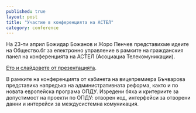 ```yaml
---
published: true
layout: post
title: "Участие в конференцията на АСТЕЛ"
category: conference
---
```


На 23-ти април Божидар Божанов и Жоро Пенчев представихме идеите на Общество.бг за електронно управление в рамките на гражданския панел на конференцията на АСТЕЛ (Асоциациа Телекомуникации).

<a href="http://www.slideshare.net/Bozho/ss-47331816">Ето и слайдовете от презентацията</a>.

В рамките на конференцията от кабинета на вицепремиера Бъчварова представиха напредъка на административната реформа, както и по новата европейска програма ОПДУ. Изредени бяха и критериите за допустимост на проекти по ОПДУ: отворен код, интерфейси за отворени данни и интерейси за междусистемна комуникация.

